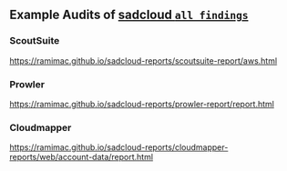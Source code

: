 ## Example Audits of [sadcloud `all_findings`](https://github.com/nccgroup/sadcloud)

### ScoutSuite

<https://ramimac.github.io/sadcloud-reports/scoutsuite-report/aws.html>

### Prowler

<https://ramimac.github.io/sadcloud-reports/prowler-report/report.html>

### Cloudmapper

<https://ramimac.github.io/sadcloud-reports/cloudmapper-reports/web/account-data/report.html>
